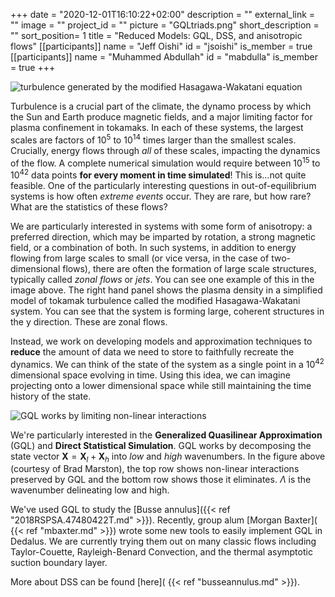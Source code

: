 +++
date = "2020-12-01T16:10:22+02:00"
description = ""
external_link = ""
image = ""
project_id = ""
picture = "GQLtriads.png"
short_description = ""
sort_position= 1
title = "Reduced Models: GQL, DSS, and anisotropic flows"
[[participants]]
    name = "Jeff Oishi"
    id = "jsoishi"
    is_member = true
[[participants]]
    name = "Muhammed Abdullah"
    id = "mabdulla"
    is_member = true
+++

![turbulence generated by the modified Hasagawa-Wakatani equation](/img/mhw_turb.png)

Turbulence is a crucial part of the climate, the dynamo process by which the Sun and Earth produce magnetic fields, and a major limiting factor for plasma confinement in tokamaks.
In each of these systems, the largest scales are factors of 10<sup>5</sup> to 10<sup>14</sup> times larger than the smallest scales.
Crucially, energy flows through *all* of these scales, impacting the dynamics of the flow.
A complete numerical simulation would require between 10<sup>15</sup> to 10<sup>42</sup> data points **for every moment in time simulated**! This is...not quite feasible. 
One of the particularly interesting questions in out-of-equilibrium systems is how often *extreme events* occur. They are rare, but how rare? What are the statistics of these flows?

We are particularly interested in systems with some form of anisotropy: a preferred direction, which may be imparted by rotation, a strong magnetic field, or a combination of both. In such systems, in addition to energy flowing from large scales to small (or vice versa, in the case of two-dimensional flows), there are often the formation of large scale structures, typically called *zonal flows* or *jets*. You can see one example of this in the image above. The right hand panel shows the plasma density in a simplified model of tokamak turbulence called the modified Hasagawa-Wakatani system. You can see that the system is forming large, coherent structures in the y direction. These are zonal flows.


Instead, we work on developing models and approximation techniques to **reduce** the amount of data we need to store to faithfully recreate the dynamics. We can think of the state of the system as a single point in a 10<sup>42</sup> dimensional space evolving in time. Using this idea, we can imagine projecting onto a lower dimensional space while still maintaining the time history of the state. 

![GQL works by limiting non-linear interactions](/img/GQLtriads.png)

We're particularly interested in the **Generalized Quasilinear Approximation** (GQL) and **Direct Statistical Simulation**. GQL works by decomposing the state vector $\mathbf{X} = \mathbf{X}_l + \mathbf{X}_h$ into *low* and *high* wavenumbers. In the figure above (courtesy of Brad Marston), the top row shows non-linear interactions preserved by GQL and the bottom row shows those it eliminates. $\Lambda$ is the wavenumber delineating low and high.  

We've used GQL to study the [Busse annulus]({{< ref "2018RSPSA.47480422T.md" >}}). Recently, group alum [Morgan Baxter]( {{< ref "mbaxter.md" >}}) wrote some new tools to easily implement GQL in Dedalus. We are currently trying them out on many classic flows including Taylor-Couette, Rayleigh-Benard Convection, and the thermal asymptotic suction boundary layer.



More about DSS can be found [here]( {{< ref "busseannulus.md" >}}).







